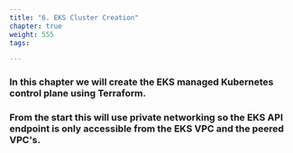```yaml
---
title: "6. EKS Cluster Creation"
chapter: true
weight: 555
tags:

---
```


### In this chapter we will create the EKS managed Kubernetes control plane using Terraform. 

### From the start this will use private networking so the EKS API endpoint is only accessible from the EKS VPC and the peered VPC's.

